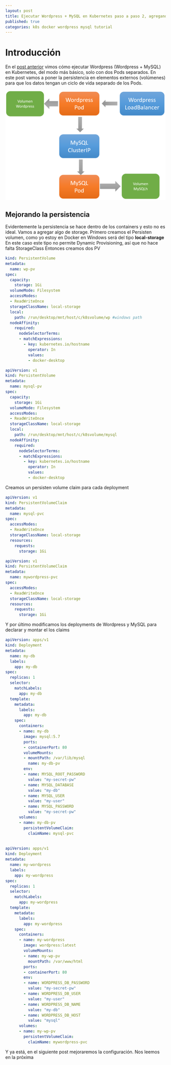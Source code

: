 ```yaml
---
layout: post
title: Ejecutar Wordpress + MySQL en Kubernetes paso a paso 2, agregando persistencia
published: true
categories: k8s docker wordpress mysql tutorial
---
```


# Introducción

En el [post anterior](/wordpress-kubernetes) vimos cómo ejecutar Wordpress (Wordpress + MySQL) en Kubernetes, del modo más básico, solo con dos Pods separados.
En este post vamos a poner la persistencia en elementos externos (volúmenes) para que los datos tengan un ciclo de vida separado de los Pods.

![](../images/secondapproach.png)

## Mejorando la persistencia

Evidentemente la persistencia se hace dentro de los containers y esto no es ideal.
Vamos a agregar algo de storage.
Primero creamos el Persisten volumen, como yo estoy en Docker en Windows será del tipo **local-storage**
En este caso este tipo no permite Dynamic Provisioning, así que no hace falta StorageClass
Entonces creamos dos PV

``` yaml
kind: PersistentVolume
metadata:
  name: wp-pv
spec:
  capacity:
    storage: 1Gi
  volumeMode: Filesystem
  accessModes:
  - ReadWriteOnce
  storageClassName: local-storage
  local:
    path: /run/desktop/mnt/host/c/k8svolume/wp #windows path
  nodeAffinity:
    required:
      nodeSelectorTerms:
      - matchExpressions:
        - key: kubernetes.io/hostname
          operator: In
          values:
          - docker-desktop
```

``` yaml
apiVersion: v1
kind: PersistentVolume
metadata:
  name: mysql-pv
spec:
  capacity:
    storage: 1Gi
  volumeMode: Filesystem
  accessModes:
  - ReadWriteOnce
  storageClassName: local-storage
  local:
    path: /run/desktop/mnt/host/c/k8svolume/mysql
  nodeAffinity:
    required:
      nodeSelectorTerms:
      - matchExpressions:
        - key: kubernetes.io/hostname
          operator: In
          values:
          - docker-desktop
```          

Creamos un persisten volume claim para cada deployment

``` yaml
apiVersion: v1
kind: PersistentVolumeClaim
metadata:
  name: mysql-pvc
spec:
  accessModes:
  - ReadWriteOnce
  storageClassName: local-storage
  resources:
    requests:
      storage: 1Gi
```

``` yaml
apiVersion: v1
kind: PersistentVolumeClaim
metadata:
  name: mywordpress-pvc
spec:
  accessModes:
  - ReadWriteOnce
  storageClassName: local-storage
  resources:
    requests:
      storage: 1Gi
```

Y por último modificamos los deployments de Wordpress y MySQL para declarar y montar el los claims

``` yaml
apiVersion: apps/v1
kind: Deployment
metadata:
  name: my-db
  labels:
    app: my-db
spec:
  replicas: 1
  selector:
    matchLabels:
      app: my-db
  template:
    metadata:
      labels:
        app: my-db
    spec:
      containers:
      - name: my-db
        image: mysql:5.7
        ports:
        - containerPort: 80
        volumeMounts:
        - mountPath: /var/lib/mysql
          name: my-db-pv
        env:
        - name: MYSQL_ROOT_PASSWORD
          value: "my-secret-pw"
        - name: MYSQL_DATABASE
          value: "my-db"
        - name: MYSQL_USER
          value: "my-user"
        - name: MYSQL_PASSWORD
          value: "my-secret-pw"
      volumes:
      - name: my-db-pv
        persistentVolumeClaim:
          claimName: mysql-pvc
```
``` yaml

apiVersion: apps/v1
kind: Deployment
metadata:
  name: my-wordpress
  labels:
    app: my-wordpress
spec:
  replicas: 1
  selector:
    matchLabels:
      app: my-wordpress
  template:
    metadata:
      labels:
        app: my-wordpress
    spec:
      containers:
      - name: my-wordpress
        image: wordpress:latest
        volumeMounts:
        - name: my-wp-pv
          mountPath: /var/www/html
        ports:
        - containerPort: 80
        env:
        - name: WORDPRESS_DB_PASSWORD
          value: "my-secret-pw"
        - name: WORDPRESS_DB_USER
          value: "my-user"
        - name: WORDPRESS_DB_NAME
          value: "my-db"
        - name: WORDPRESS_DB_HOST
          value: "mysql"
      volumes:
      - name: my-wp-pv
        persistentVolumeClaim:
          claimName: mywordpress-pvc
```
Y ya está, en el siguiente post mejoraremos la configuración.
Nos leemos en la próxima
